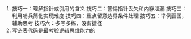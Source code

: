 1. 技巧一：理解指针或引用的含义
   技巧二：警惕指针丢失和内存泄漏
   技巧三：利用哨兵简化实现难度
   技巧四：重点留意边界条件处理
   技巧五：举例画图，辅助思考
   技巧六：多写多练，没有捷径
2. 写链表代码是最考验逻辑思维能力的
